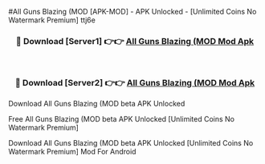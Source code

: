 #All Guns Blazing (MOD [APK-MOD] - APK Unlocked - [Unlimited Coins No Watermark Premium] ttj6e



<div align="center">

<h3>🔴 Download [Server1] 👉👉 <a href="https://momento.my/?title=All_Guns_Blazing_(MOD">All Guns Blazing (MOD Mod Apk</a></h3><br>

<h3>🔴 Download [Server2] 👉👉 <a href="https://momento.my/?title=All_Guns_Blazing_(MOD">All Guns Blazing (MOD Mod Apk</a></h3>
</div>



Download All Guns Blazing (MOD beta APK Unlocked

Free All Guns Blazing (MOD beta APK Unlocked [Unlimited Coins No Watermark Premium]

Download All Guns Blazing (MOD beta APK Unlocked [Unlimited Coins No Watermark Premium] Mod For Android
